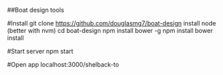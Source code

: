 ##Boat design tools

#Install
git clone https://github.com/douglasmg7/boat-design
install node (better with nvm)
cd boat-design
npm install bower -g
npm install
bower install

#Start server
npm start

#Open app
localhost:3000/shelback-to

